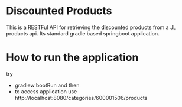 # Discounted Products
This is a RESTFul API for retrieving the discounted products from a JL products api. Its standard gradle based springboot application.

# How to run the application
try
   - gradlew bootRun and then
   - to access application use http://localhost:8080/categories/600001506/products

